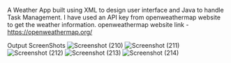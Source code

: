 A Weather App built using XML to design user interface and Java to handle Task Management. I have used an API key from openweathermap website to get the weather information.
openweathermap website link - https://openweathermap.org/

Output ScreenShots
![Screenshot (210)](https://github.com/user-attachments/assets/c6596b69-4669-4552-af85-f277a3159528)
![Screenshot (211)](https://github.com/user-attachments/assets/ef25eaae-3ec7-4413-963a-93fb80281dee)
![Screenshot (212)](https://github.com/user-attachments/assets/bf74b28d-f172-4e45-a326-e41a1276c7dd)
![Screenshot (213)](https://github.com/user-attachments/assets/e0eafa84-77cd-4aaa-8769-9dce615dff67)
![Screenshot (214)](https://github.com/user-attachments/assets/3a54a27b-1272-4cbc-a00b-d47a859d6176)
